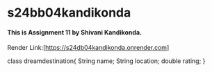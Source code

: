 # s24bb04kandikonda
#### This is Assignment 11 by Shivani Kandikonda.

Render Link:[https://s24db04kandikonda.onrender.com]

class dreamdestination{
    String name;
    String location;
    double rating;
}